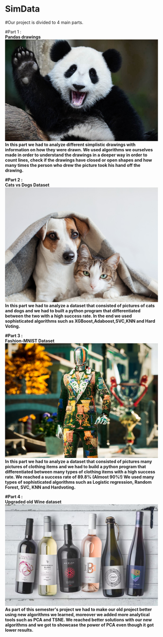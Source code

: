 # SimData

#Our project is divided to 4 main parts.

#Part 1 :<br>
<b>Pandas drawings<br>
  ![plot](https://github.com/TamirIsCool/SimData/blob/main/readmepic/panda1.jpeg)
  In this part we had to analyze different simplistic drawings with information on how they were drawn.
  We used algorithms we ourselves made in order to understand the drawings in a deeper way in order to
  count lines, check if the drawings have closed or open shapes and how many times the person who drew the picture took his hand off the drawing.<b>
  
#Part 2 : <br>
<b>Cats vs Dogs Dataset<br>
![plot](https://github.com/TamirIsCool/SimData/blob/main/readmepic/catsndogs.jpeg)
In this part we had to analyze a dataset that consisted of pictures of cats and dogs and we had to built a python program that differentiated between the two with a high success rate.
In the end we used sophisticated algorithms such as XGBoost,Adaboost,SVC,KNN and Hard Voting.
   
#Part 3 :<br>
<b>Fashion-MNIST Dataset<br>
![plot](https://github.com/TamirIsCool/SimData/blob/main/readmepic/fashions.png)
In this part we had to analyze a dataset that consisted of pictures many pictures of clothing items and we had to build a python program that differentiated between many types of clothing items with a high success rate.
We reached a success rate of 89.8% (Almost 90%!)
We used many types of sophisticated algorithms such as Logistic regression, Random Forest, SVC, KNN and Hardvoting.
 
#Part 4 :<br>
<b>Upgraded old Wine dataset<br>
![plot](https://github.com/TamirIsCool/SimData/blob/main/readmepic/wines.png)
As part of this semester's project we had to make our old project better using new algorithms we learned, moreover we added more analytical tools such as PCA and TSNE.
We reached better solutions with our new algorithms and we got to showcase the power of PCA even though it got lower results.
 
